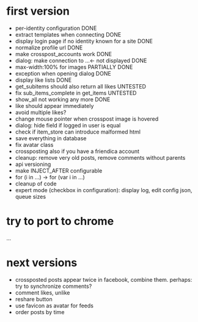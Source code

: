 first version
=============

* per-identity configuration DONE
* extract templates when connecting DONE
* display login page if no identity known for a site DONE
* normalize profile url DONE
* make crosspost_accounts work DONE
* dialog: make connection to ...<- not displayed DONE
* max-width:100% for images PARTIALLY DONE
* exception when opening dialog DONE
* display like lists DONE
* get_subitems should also return all likes UNTESTED
* fix sub_items_complete in get_items UNTESTED
* show_all not working any more DONE
* like should appear immediately
* avoid multiple likes?
* change mouse pointer when crosspost image is hovered
* dialog: hide field if logged in user is equal
* check if item_store can introduce malformed html
* save everything in database
* fix avatar class
* crossposting also if you have a friendica account
* cleanup: remove very old posts, remove comments without parents
* api versioning
* make INJECT_AFTER configurable
* for (i in ...) -> for (var i in ...)
* cleanup of code
* expert mode (checkbox in configuration): display log, edit config json, queue sizes

try to port to chrome
=====================

...

next versions
=============

* crossposted posts appear twice in facebook, combine them. perhaps: try to synchronize comments?
* comment likes, unlike
* reshare button
* use favicon as avatar for feeds
* order posts by time
